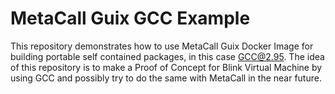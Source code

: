 # MetaCall Guix GCC Example

This repository demonstrates how to use MetaCall Guix Docker Image for building portable self contained packages, in this case GCC@2.95.
The idea of this repository is to make a Proof of Concept for Blink Virtual Machine by using GCC and possibly try to do the same with MetaCall in the near future.
